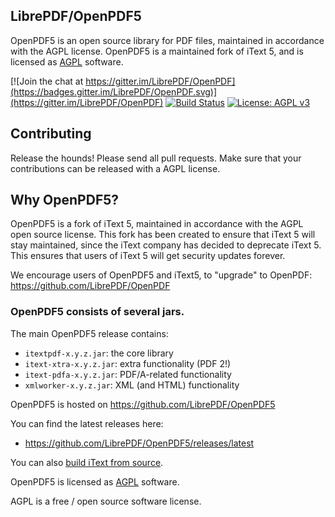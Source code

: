 ## LibrePDF/OpenPDF5

OpenPDF5 is an open source library for PDF files, maintained in accordance with the AGPL license. OpenPDF5 is a maintained fork of iText 5, and is licensed as [AGPL][agpl] software.


[![Join the chat at https://gitter.im/LibrePDF/OpenPDF](https://badges.gitter.im/LibrePDF/OpenPDF.svg)](https://gitter.im/LibrePDF/OpenPDF) [![Build Status](https://travis-ci.org/LibrePDF/OpenPDF5.svg?branch=develop)](https://travis-ci.org/LibrePDF/OpenPDF5)  [![License: AGPL v3](https://img.shields.io/badge/License-AGPL%20v3-blue.svg)](https://www.gnu.org/licenses/agpl-3.0)


## Contributing ##
Release the hounds!  Please send all pull requests. Make sure that your contributions can be released with a AGPL license.


## Why OpenPDF5? ##
OpenPDF5 is a fork of iText 5, maintained in accordance with the AGPL open source license.
This fork has been created to ensure that iText 5 will stay maintained, since the iText company
has decided to deprecate iText 5. This ensures that users of iText 5 will get security updates forever.

We encourage users of OpenPDF5 and iText5, to "upgrade" to OpenPDF: https://github.com/LibrePDF/OpenPDF

### OpenPDF5 consists of several jars.

The main OpenPDF5 release contains:
- ```itextpdf-x.y.z.jar```: the core library
- ```itext-xtra-x.y.z.jar```: extra functionality (PDF 2!)
- ```itext-pdfa-x.y.z.jar```: PDF/A-related functionality
- ```xmlworker-x.y.z.jar```: XML (and HTML) functionality

OpenPDF5 is hosted on https://github.com/LibrePDF/OpenPDF5

You can find the latest releases here:
- https://github.com/LibrePDF/OpenPDF5/releases/latest

You can also [build iText from source][building].


OpenPDF5 is licensed as [AGPL][agpl] software.

AGPL is a free / open source software license.

[agpl]: LICENSE.md
[building]: BUILDING.md
